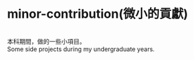# minor-contribution(微小的貢獻)
<br>
本科期間，做的一些小項目。<br>
Some side projects during my undergraduate years.
<br>
